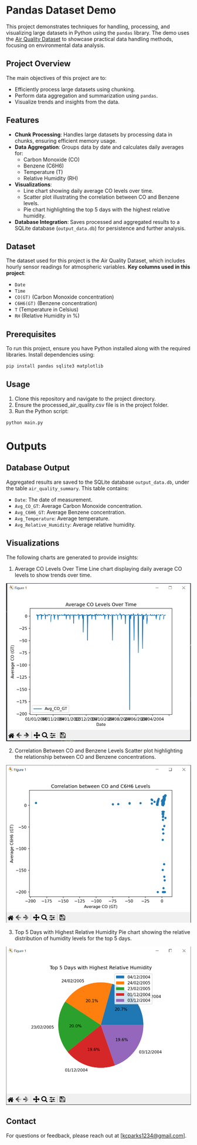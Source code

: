 # Pandas Dataset Demo

This project demonstrates techniques for handling, processing, and visualizing large datasets in Python using the `pandas` library. The demo uses the [Air Quality Dataset](https://archive.ics.uci.edu/ml/datasets/air+quality) to showcase practical data handling methods, focusing on environmental data analysis.

## Project Overview

The main objectives of this project are to:
- Efficiently process large datasets using chunking.
- Perform data aggregation and summarization using `pandas`.
- Visualize trends and insights from the data.

## Features

- **Chunk Processing**: Handles large datasets by processing data in chunks, ensuring efficient memory usage.
- **Data Aggregation**: Groups data by date and calculates daily averages for:
  - Carbon Monoxide (CO)
  - Benzene (C6H6)
  - Temperature (T)
  - Relative Humidity (RH)
- **Visualizations**:
  - Line chart showing daily average CO levels over time.
  - Scatter plot illustrating the correlation between CO and Benzene levels.
  - Pie chart highlighting the top 5 days with the highest relative humidity.
- **Database Integration**: Saves processed and aggregated results to a SQLite database (`output_data.db`) for persistence and further analysis.

## Dataset

The dataset used for this project is the Air Quality Dataset, which includes hourly sensor readings for atmospheric variables. **Key columns used in this project**:
- `Date`
- `Time`
- `CO(GT)` (Carbon Monoxide concentration)
- `C6H6(GT)` (Benzene concentration)
- `T` (Temperature in Celsius)
- `RH` (Relative Humidity in %)

## Prerequisites

To run this project, ensure you have Python installed along with the required libraries. Install dependencies using:

```bash
pip install pandas sqlite3 matplotlib
```

## Usage

1. Clone this repository and navigate to the project directory.
2. Ensure the processed_air_quality.csv file is in the project folder.
3. Run the Python script:
```bash 
python main.py
 ```

 # Outputs

 ## Database Output

 Aggregated results are saved to the SQLite database `output_data.db`, under the table `air_quality_summary`. This table contains:

* `Date`: The date of measurement.
* `Avg_CO_GT`: Average Carbon Monoxide concentration.
* `Avg_C6H6_GT`: Average Benzene concentration.
* `Avg_Temperature`: Average temperature.
* `Avg_Relative_Humidity`: Average relative humidity.

## Visualizations

The following charts are generated to provide insights:

1. Average CO Levels Over Time
Line chart displaying daily average CO levels to show trends over time.


<img src="images/aq1.png" alt="Chart 1" width="600">


2. Correlation Between CO and Benzene Levels
Scatter plot highlighting the relationship between CO and Benzene concentrations.


<img src="images/aq2.png" alt="Chart 2" width="600">


3. Top 5 Days with Highest Relative Humidity
Pie chart showing the relative distribution of humidity levels for the top 5 days.


<img src="images/aq3.png" alt="Chart 3" width="600">

## Contact

For questions or feedback, please reach out at [kcparks1234@gmail.com].



